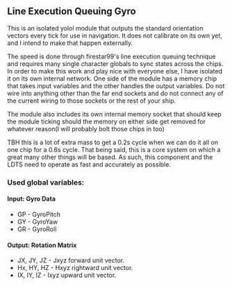 ## Line Execution Queuing Gyro

This is an isolated yolol module that outputs the standard orientation vectors every tick for use in navigation. It does not calibrate on its own yet, and I intend to make that happen externally.

The speed is done through firestar99's line execution queuing technique and requires many single character globals to sync states across the chips. In order to make this work and play nice with everyone else, I have isolated it on its own internal network. One side of the module has a memory chip that takes input variables and the other handles the output variables. Do not wire into anything other than the far end sockets and do not connect any of the current wiring to those sockets or the rest of your ship.

The module also includes its own internal memory socket that should keep the module ticking should the memory on either side get removed for whatever reason(I will probably bolt those chips in too)

TBH this is a lot of extra mass to get a 0.2s cycle when we can do it all on one chip for a 0.6s cycle. That being said, this is a core system on which a great many other things will be based. As such, this component and the LDTS need to operate as fast and accurately as possible.
### Used global variables: 
#### Input: Gyro Data
  - GP - GyroPitch
  - GY - GyroYaw
  - GR - GyroRoll
#### Output: Rotation Matrix
  - JX, JY, JZ - Jxyz forward unit vector.
  - Hx, HY, HZ - Hxyz rightward unit vector.
  - IX, IY, IZ - Ixyz upward unit vector.
